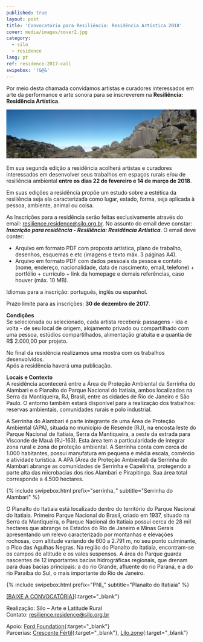 ```yaml
---
published: true
layout: post
title: 'Convocatória para Resiliência: Residência Artística 2018'
cover: media/images/cover2.jpg
category:
  - silo
  - residence
lang: pt
ref: residence-2017-call
swipebox: '!&@&'
---
```

Por meio desta chamada convidamos artistas e curadores interessados em arte da performance e arte sonora para se inscreverem na **Resiliência: Residência Artística**.

![](../media/images/resilience-residence-2018-call/PNII_J_42.jpg)

Em	 sua	 segunda	 edição	 a	 residência	 acolherá	 artistas	 e	 curadores	 interessados	 em	
desenvolver	 seus	 trabalhos	em	espaços	 rurais e/ou	 de	 resiliência	ambiental **entre os dias 22 de fevereiro e 14 de março de 2018**.

Em	suas	edições	a	residência	propõe	um	estudo	sobre	a	estética	da	resiliência	seja	ela	caracterizada	como	lugar,	estado,	forma, seja	aplicada	à	pessoa,	ambiente,	animal	ou	coisa.

As Inscrições para a residência serão feitas exclusivamente através do email: [resilience.residence@silo.org.br](mailto:resilience.residence@silo.org.br). No assunto do email deve constar: ***Inscrição para residência - Resiliência: Residência Artística***. O email deve conter:

- Arquivo em formato PDF com proposta artística, plano de trabalho, desenhos, esquemas e etc (imagens e texto máx. 3 páginas A4). 
- Arquivo em formato PDF com dados pessoais da pessoa e contato (nome, endereço, nacionalidade, data de nascimento, email, telefone) + portfólio + currículo + link da homepage e demais referências, caso houver (máx. 10 MB).

Idiomas para a inscrição: português, inglês ou espanhol.

Prazo limite para as inscrições: **30 de dezembro de 2017**.

**Condições**  
Se	selecionada	ou	selecionado,	cada	artista	receberá:	passagens	- ida	e	volta	- de	seu	local de	 origem,	 alojamento	 privado	 ou compartilhado	 com	 uma	 pessoa,	 estúdios	compartilhados,	alimentação	gratuita	e	a	quantia	de	R$	2.000,00	por	projeto.	

No	final	da	residência	realizamos	uma	mostra	com	os	trabalhos	desenvolvidos.	
Após	a	residência	haverá	uma	publicação.

**Locais e Contexto**  
A	residência	acontecerá	entre	a	Área	de	Proteção	Ambiental	da	Serrinha	do	Alambari	e	o	Planalto	do	Parque	Nacional	do	Itatiaia, ambos	localizados	na	Serra	da	Mantiqueira, RJ,	Brasil,	entre	as	 cidades	 de	Rio	 de	 Janeiro	e	São	 Paulo.	O	entorno	 também	estará	disponível	para	a	realização	dos	trabalhos:	reservas	ambientais,	comunidades	rurais	e	polo	industrial.	

A Serrinha do Alambari é parte integrante de uma Área de Proteção Ambiental (APA), situada no município de Resende (RJ), na encosta leste do Parque Nacional de Itatiaia, Serra da Mantiqueira, a oeste da estrada para Visconde de Mauá (RJ-163). Esta área tem a particularidade de integrar zona rural e zona de proteção ambiental. A Serrinha conta com cerca de 1.000 habitantes, possui manufatura em pequena e média escala, comércio e atividade turística. A APA (Área de Proteção Ambiental) da Serrinha do Alambari abrange as comunidades de Serrinha e Capelinha, protegendo a parte alta das microbacias dos rios Alambari e Pirapitinga. Sua área total corresponde a 4.500 hectares.

{% include swipebox.html prefix="serrinha_" subtitle="Serrinha do Alambari" %}

O Planalto do Itatiaia está localizado dentro do território do Parque Nacional do Itatiaia. Primeiro Parque Nacional do Brasil, criado em 1937, situado na Serra da Mantiqueira, o Parque Nacional do Itatiaia possui cerca de 28 mil hectares que abrange os Estados do Rio de Janeiro e Minas Gerais apresentando um relevo caracterizado por montanhas e elevações rochosas, com altitude variando de 600 a 2.791 m, no seu ponto culminante, o Pico das Agulhas Negras. Na região do Planalto do Itatiaia, encontram-se os campos de altitude e os vales suspensos. A área do Parque guarda nascentes de 12 importantes bacias hidrográficas regionais, que drenam para duas bacias principais: a do rio Grande, afluente do rio Paraná, e a do rio Paraíba do Sul, o mais importante do Rio de Janeiro.

{% include swipebox.html prefix="PNI_" subtitle="Planalto do Itatiaia" %}

[[BAIXE A CONVOCATÓRIA]](/media/docs/resilience-residence-2018_convocatoria.pdf){:target="_blank"}  

Realização: Silo – Arte e Latitude Rural  
Contato: [resilience.residence@silo.org.br](mailto:resilience.residence@silo.org.br)

Apoio: [Ford Foundation](https://www.fordfoundation.org/){:target="_blank"}  
Parcerias: [Crescente Fértil](http://crescentefertil.org.br/){:target="_blank"}, [Lilo.zone](http://www.lilo.zone/){:target="_blank"}
